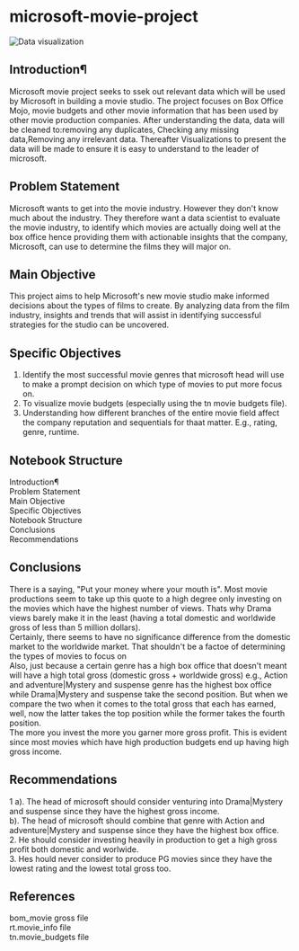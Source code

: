 # microsoft-movie-project
![Data visualization](https://github.com/MuchiriKinyua/microsoft-movie-project/assets/113877377/28af2939-57ca-4dc9-8c1e-b3b9edf3b9ff)

## Introduction¶
Microsoft movie project seeks to ssek out relevant data which will be used by Microsoft in building a movie studio. The project focuses on Box Office Mojo, movie budgets and other movie information that has been used by other movie production companies.
After understanding the data, data will be cleaned to:removing any duplicates, Checking any missing data,Removing any irrelevant data. 
Thereafter Visualizations to present the data will be made to ensure it is easy to understand to the leader of microsoft.
## Problem Statement
Microsoft wants to get into the movie industry. However they don't know much about the industry. They therefore want a data scientist to evaluate the movie industry, to identify which movies are actually doing well at the box office hence providing them with actionable insights that the company, Microsoft, can use to determine the films they will major on.
## Main Objective
This project aims to help Microsoft's new movie studio make informed decisions about the types of films to create. By analyzing data from the film industry, insights and trends that will assist in identifying successful strategies for the studio can be uncovered.
## Specific Objectives
1. Identify the most successful movie genres that microsoft head will use to make a prompt decision on which type of movies to put more focus on. </br>
2. To visualize movie budgets (especially using the tn movie budgets file). </br>
3. Understanding how different branches of the entire movie field affect the company reputation and sequentials for thaat matter. E.g., rating, genre, runtime. 
## Notebook Structure
 Introduction¶ </br>
 Problem Statement </br>
 Main Objective </br>
 Specific Objectives </br>
 Notebook Structure </br>
 Conclusions </br>
 Recommendations </br>
## Conclusions
There is a saying, "Put your money where your mouth is". Most movie productions seem to take up this quote to a high degree only investing on the movies which have the highest number of views. Thats why Drama views barely make it in the least (having a total domestic and worldwide gross of less than 5 million dollars). </br>
Certainly, there seems to have no significance difference from the domestic market to the worldwide market. That shouldn't be a factoe of determining the types of movies to focus on </br>
Also, just because a certain genre has a high box office that doesn't meant will have a high total gross (domestic gross + worldwide gross) e.g., Action and adventure|Mystery and suspense genre has the highest box office while Drama|Mystery and suspense take the second position. But when we compare the two when it comes to the total gross that each has earned, well, now the latter takes the top position while the former takes the fourth position. </br>
The more you invest the more you garner more gross profit. This is evident since most movies which have  high production budgets end up having high gross income.
## Recommendations
1 a). The head of microsoft should consider venturing into Drama|Mystery and suspense since they have the highest gross income. </br>
 b). The head of microsoft should combine that genre with Action and adventure|Mystery and suspense since they have the highest box office. </br>
2. He should consider investing heavily in production to get a high gross profit both domestic and worlwide. </br>
3. Hes hould never consider to produce PG movies since they have the lowest rating and the lowest total gross too.
## References
bom_movie gross file </br>
rt.movie_info file </br>
tn.movie_budgets file
